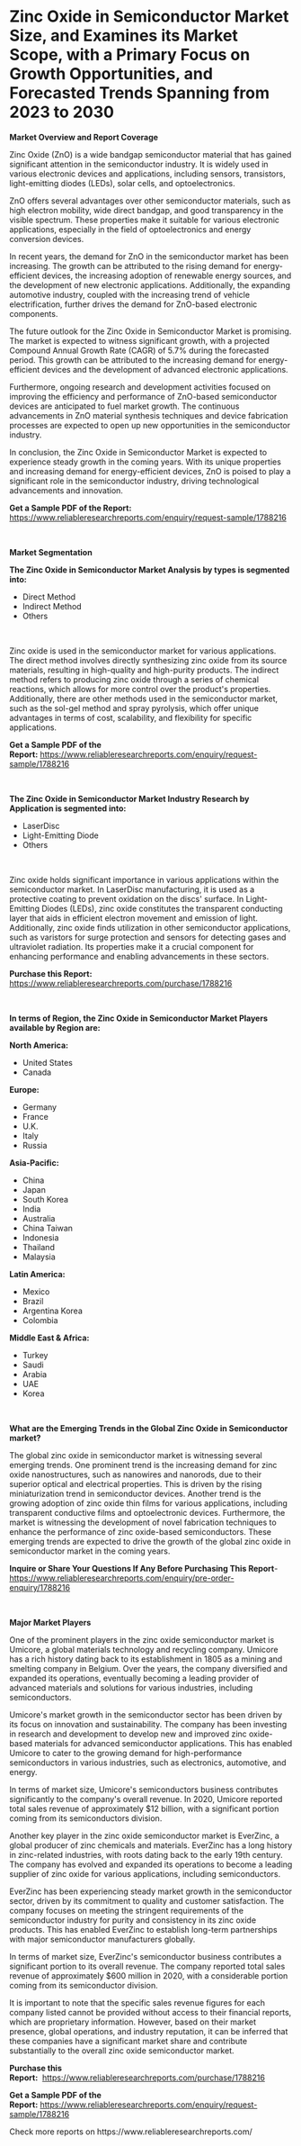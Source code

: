<p><h1>Zinc Oxide in Semiconductor Market Size, and Examines its Market Scope, with a Primary Focus on Growth Opportunities, and Forecasted Trends Spanning from 2023 to 2030</h1></p><p><strong>Market Overview and Report Coverage</strong></p>
<p><p>Zinc Oxide (ZnO) is a wide bandgap semiconductor material that has gained significant attention in the semiconductor industry. It is widely used in various electronic devices and applications, including sensors, transistors, light-emitting diodes (LEDs), solar cells, and optoelectronics. </p><p>ZnO offers several advantages over other semiconductor materials, such as high electron mobility, wide direct bandgap, and good transparency in the visible spectrum. These properties make it suitable for various electronic applications, especially in the field of optoelectronics and energy conversion devices.</p><p>In recent years, the demand for ZnO in the semiconductor market has been increasing. The growth can be attributed to the rising demand for energy-efficient devices, the increasing adoption of renewable energy sources, and the development of new electronic applications. Additionally, the expanding automotive industry, coupled with the increasing trend of vehicle electrification, further drives the demand for ZnO-based electronic components.</p><p>The future outlook for the Zinc Oxide in Semiconductor Market is promising. The market is expected to witness significant growth, with a projected Compound Annual Growth Rate (CAGR) of 5.7% during the forecasted period. This growth can be attributed to the increasing demand for energy-efficient devices and the development of advanced electronic applications.</p><p>Furthermore, ongoing research and development activities focused on improving the efficiency and performance of ZnO-based semiconductor devices are anticipated to fuel market growth. The continuous advancements in ZnO material synthesis techniques and device fabrication processes are expected to open up new opportunities in the semiconductor industry.</p><p>In conclusion, the Zinc Oxide in Semiconductor Market is expected to experience steady growth in the coming years. With its unique properties and increasing demand for energy-efficient devices, ZnO is poised to play a significant role in the semiconductor industry, driving technological advancements and innovation.</p></p>
<p><strong>Get a Sample PDF of the Report:</strong> <a href="https://www.reliableresearchreports.com/enquiry/request-sample/1788216">https://www.reliableresearchreports.com/enquiry/request-sample/1788216</a></p>
<p>&nbsp;</p>
<p><strong>Market Segmentation</strong></p>
<p><strong>The Zinc Oxide in Semiconductor Market Analysis by types is segmented into:</strong></p>
<p><ul><li>Direct Method</li><li>Indirect Method</li><li>Others</li></ul></p>
<p>&nbsp;</p>
<p><p>Zinc oxide is used in the semiconductor market for various applications. The direct method involves directly synthesizing zinc oxide from its source materials, resulting in high-quality and high-purity products. The indirect method refers to producing zinc oxide through a series of chemical reactions, which allows for more control over the product's properties. Additionally, there are other methods used in the semiconductor market, such as the sol-gel method and spray pyrolysis, which offer unique advantages in terms of cost, scalability, and flexibility for specific applications.</p></p>
<p><strong>Get a Sample PDF of the Report:</strong>&nbsp;<a href="https://www.reliableresearchreports.com/enquiry/request-sample/1788216">https://www.reliableresearchreports.com/enquiry/request-sample/1788216</a></p>
<p>&nbsp;</p>
<p><strong>The Zinc Oxide in Semiconductor Market Industry Research by Application is segmented into:</strong></p>
<p><ul><li>LaserDisc</li><li>Light-Emitting Diode</li><li>Others</li></ul></p>
<p>&nbsp;</p>
<p><p>Zinc oxide holds significant importance in various applications within the semiconductor market. In LaserDisc manufacturing, it is used as a protective coating to prevent oxidation on the discs' surface. In Light-Emitting Diodes (LEDs), zinc oxide constitutes the transparent conducting layer that aids in efficient electron movement and emission of light. Additionally, zinc oxide finds utilization in other semiconductor applications, such as varistors for surge protection and sensors for detecting gases and ultraviolet radiation. Its properties make it a crucial component for enhancing performance and enabling advancements in these sectors.</p></p>
<p><strong>Purchase this Report:</strong>&nbsp; <a href="https://www.reliableresearchreports.com/purchase/1788216">https://www.reliableresearchreports.com/purchase/1788216</a></p>
<p>&nbsp;</p>
<p><strong>In terms of Region, the Zinc Oxide in Semiconductor Market Players available by Region are:</strong></p>
<p>
    <p> <strong> North America: </strong>
        <ul>
            <li>United States</li>
            <li>Canada</li>
        </ul>
        </p> 
    <p> <strong> Europe: </strong>
        <ul>
            <li>Germany</li>
            <li>France</li>
            <li>U.K.</li>
            <li>Italy</li>
            <li>Russia</li>
        </ul>
        </p> 
    <p> <strong> Asia-Pacific: </strong>
        <ul>
            <li>China</li>
            <li>Japan</li>
            <li>South Korea</li>
            <li>India</li>
            <li>Australia</li>
            <li>China Taiwan</li>
            <li>Indonesia</li>
            <li>Thailand</li>
            <li>Malaysia</li>
        </ul>
        </p> 
    <p> <strong> Latin America: </strong>
        <ul>
            <li>Mexico</li>
            <li>Brazil</li>
            <li>Argentina Korea</li>
            <li>Colombia</li>
        </ul>
        </p> 
    <p> <strong> Middle East & Africa: </strong>
        <ul>
            <li>Turkey</li>
            <li>Saudi</li>
            <li>Arabia</li>
            <li>UAE</li>
            <li>Korea</li>
        </ul>
    </p>
    </p>
<p>&nbsp;</p>
<p><strong>What are the Emerging Trends in the Global Zinc Oxide in Semiconductor market?</strong></p>
<p><p>The global zinc oxide in semiconductor market is witnessing several emerging trends. One prominent trend is the increasing demand for zinc oxide nanostructures, such as nanowires and nanorods, due to their superior optical and electrical properties. This is driven by the rising miniaturization trend in semiconductor devices. Another trend is the growing adoption of zinc oxide thin films for various applications, including transparent conductive films and optoelectronic devices. Furthermore, the market is witnessing the development of novel fabrication techniques to enhance the performance of zinc oxide-based semiconductors. These emerging trends are expected to drive the growth of the global zinc oxide in semiconductor market in the coming years.</p></p>
<p><strong>Inquire or Share Your Questions If Any Before Purchasing This Report</strong>- <a href="https://www.reliableresearchreports.com/enquiry/pre-order-enquiry/1788216">https://www.reliableresearchreports.com/enquiry/pre-order-enquiry/1788216</a></p>
<p>&nbsp;</p>
<p><strong>Major Market Players</strong></p>
<p><p>One of the prominent players in the zinc oxide semiconductor market is Umicore, a global materials technology and recycling company. Umicore has a rich history dating back to its establishment in 1805 as a mining and smelting company in Belgium. Over the years, the company diversified and expanded its operations, eventually becoming a leading provider of advanced materials and solutions for various industries, including semiconductors.</p><p>Umicore's market growth in the semiconductor sector has been driven by its focus on innovation and sustainability. The company has been investing in research and development to develop new and improved zinc oxide-based materials for advanced semiconductor applications. This has enabled Umicore to cater to the growing demand for high-performance semiconductors in various industries, such as electronics, automotive, and energy.</p><p>In terms of market size, Umicore's semiconductors business contributes significantly to the company's overall revenue. In 2020, Umicore reported total sales revenue of approximately $12 billion, with a significant portion coming from its semiconductors division.</p><p>Another key player in the zinc oxide semiconductor market is EverZinc, a global producer of zinc chemicals and materials. EverZinc has a long history in zinc-related industries, with roots dating back to the early 19th century. The company has evolved and expanded its operations to become a leading supplier of zinc oxide for various applications, including semiconductors.</p><p>EverZinc has been experiencing steady market growth in the semiconductor sector, driven by its commitment to quality and customer satisfaction. The company focuses on meeting the stringent requirements of the semiconductor industry for purity and consistency in its zinc oxide products. This has enabled EverZinc to establish long-term partnerships with major semiconductor manufacturers globally.</p><p>In terms of market size, EverZinc's semiconductor business contributes a significant portion to its overall revenue. The company reported total sales revenue of approximately $600 million in 2020, with a considerable portion coming from its semiconductor division.</p><p>It is important to note that the specific sales revenue figures for each company listed cannot be provided without access to their financial reports, which are proprietary information. However, based on their market presence, global operations, and industry reputation, it can be inferred that these companies have a significant market share and contribute substantially to the overall zinc oxide semiconductor market.</p></p>
<p><strong>Purchase this Report:</strong>&nbsp;&nbsp;<a href="https://www.reliableresearchreports.com/purchase/1788216">https://www.reliableresearchreports.com/purchase/1788216</a></p>
<p></p>
<p><strong>Get a Sample PDF of the Report:</strong>&nbsp;<a href="https://www.reliableresearchreports.com/enquiry/request-sample/1788216">https://www.reliableresearchreports.com/enquiry/request-sample/1788216</a></p>
<p>Check more reports on https://www.reliableresearchreports.com/</p>